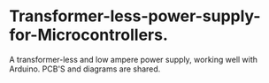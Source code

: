 # Transformer-less-power-supply-for-Microcontrollers.
A transformer-less and low ampere power supply, working well with Arduino. PCB'S and diagrams are shared.
